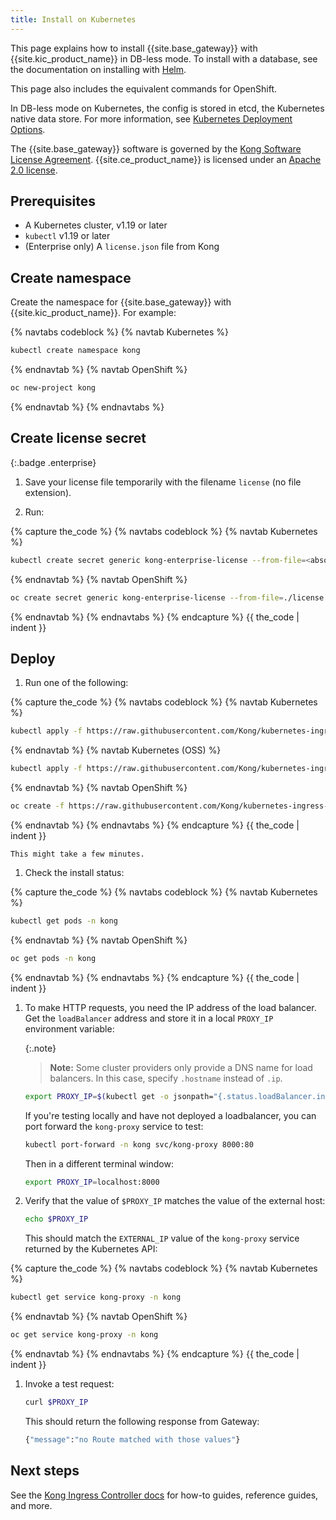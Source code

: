 ```yaml
---
title: Install on Kubernetes
---
```


This page explains how to install {{site.base_gateway}} with {{site.kic_product_name}} in DB-less mode. To install with a database, see the documentation on installing with [Helm](/gateway/{{page.kong_version}}/install/kubernetes/helm-quickstart).

This page also includes the equivalent commands for OpenShift.

In DB-less mode on Kubernetes, the config is stored in etcd, the Kubernetes native data store. For more information, see [Kubernetes Deployment Options](/gateway/{{page.kong_version}}/install/kubernetes/deployment-options).

The {{site.base_gateway}} software is governed by the
[Kong Software License Agreement](https://konghq.com/kongsoftwarelicense).
{{site.ce_product_name}} is licensed under an
[Apache 2.0 license](https://github.com/Kong/kong/blob/master/LICENSE).

## Prerequisites

- A Kubernetes cluster, v1.19 or later
- `kubectl` v1.19 or later
- (Enterprise only) A `license.json` file from Kong

## Create namespace

Create the namespace for {{site.base_gateway}} with {{site.kic_product_name}}. For example:

{% navtabs codeblock %}
{% navtab Kubernetes %}
```sh
kubectl create namespace kong
```
{% endnavtab %}
{% navtab OpenShift %}
```sh
oc new-project kong
```
{% endnavtab %}
{% endnavtabs %}

## Create license secret
{:.badge .enterprise}

1.  Save your license file temporarily with the filename `license` (no file extension).

1.  Run:

{% capture the_code %}
{% navtabs codeblock %}
{% navtab Kubernetes %}
```sh
kubectl create secret generic kong-enterprise-license --from-file=<absolute-path-to>/license -n kong
```
{% endnavtab %}
{% navtab OpenShift %}
```sh
oc create secret generic kong-enterprise-license --from-file=./license -n kong
```
{% endnavtab %}
{% endnavtabs %}
{% endcapture %}
{{ the_code | indent }}

## Deploy

1.  Run one of the following:

{% capture the_code %}
{% navtabs codeblock %}
{% navtab Kubernetes %}
```sh
kubectl apply -f https://raw.githubusercontent.com/Kong/kubernetes-ingress-controller/v{{site.data.kong_latest_KIC.version}}/deploy/single/all-in-one-dbless-k4k8s-enterprise.yaml
```
{% endnavtab %}
{% navtab Kubernetes (OSS) %}
```sh
kubectl apply -f https://raw.githubusercontent.com/Kong/kubernetes-ingress-controller/{{site.data.kong_latest_KIC.version}}/deploy/single/all-in-one-dbless.yaml
```
{% endnavtab %}
{% navtab OpenShift %}
```sh
oc create -f https://raw.githubusercontent.com/Kong/kubernetes-ingress-controller/v{{site.data.kong_latest_KIC.version}}/deploy/single/all-in-one-dbless-k4k8s-enterprise.yaml
```
{% endnavtab %}
{% endnavtabs %}
{% endcapture %}
{{ the_code | indent }}

    This might take a few minutes.

1.  Check the install status:

{% capture the_code %}
{% navtabs codeblock %}
{% navtab Kubernetes %}
```sh
kubectl get pods -n kong
```
{% endnavtab %}
{% navtab OpenShift %}
```sh
oc get pods -n kong
```
{% endnavtab %}
{% endnavtabs %}
{% endcapture %}
{{ the_code | indent }}

1.  To make HTTP requests, you need the IP address of the load balancer. Get the `loadBalancer` address and store it in a local `PROXY_IP` environment variable:

    {:.note}
    > **Note:** Some cluster providers only provide a DNS name for load balancers. In this case, specify `.hostname` instead of `.ip`.

    ```sh
    export PROXY_IP=$(kubectl get -o jsonpath="{.status.loadBalancer.ingress[0].ip}" service -n kong kong-proxy)
    ```

    If you're testing locally and have not deployed a loadbalancer, you can port forward the `kong-proxy` service to test:

    ```sh
    kubectl port-forward -n kong svc/kong-proxy 8000:80
    ```

    Then in a different terminal window:

    ```sh
    export PROXY_IP=localhost:8000
    ```

1.  Verify that the value of `$PROXY_IP` matches the value of the external host:

    ```sh
    echo $PROXY_IP
    ```

    This should match the `EXTERNAL_IP` value of the `kong-proxy` service returned by the Kubernetes API:

{% capture the_code %}
{% navtabs codeblock %}
{% navtab Kubernetes %}
```sh
kubectl get service kong-proxy -n kong
```
{% endnavtab %}
{% navtab OpenShift %}
```sh
oc get service kong-proxy -n kong
```
{% endnavtab %}
{% endnavtabs %}
{% endcapture %}
{{ the_code | indent }}

1. Invoke a test request:
    ```sh
    curl $PROXY_IP
    ```

    This should return the following response from Gateway:

    ```sh
    {"message":"no Route matched with those values"}
    ```

## Next steps

See the [Kong Ingress Controller docs](/kubernetes-ingress-controller/) for  how-to guides, reference guides, and more.
